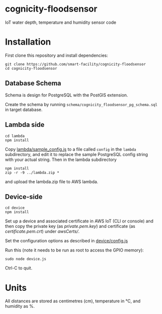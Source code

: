 # cognicity-floodsensor
IoT water depth, temperature and humidity sensor code

# Installation
First clone this repository and install dependencies:
```shell
git clone https://github.com/smart-facility/cognicity-floodsensor
cd cognicity-floodsensor
```

## Database Schema
Schema is design for PostgreSQL with the PostGIS extension.

Create the schema by running `schema/cognicity_floodsensor_pg_schema.sql` in target database.

## Lambda side
```shell
cd lambda
npm install
```
Copy [lambda/sample_config.js](lambda/sample_config.js) to a file called `config` in the `lambda` subdirectory, and edit it to replace the sample PostgreSQL config string with your actual string.
Then in the lambda subdirectory
```shell
npm install
zip -r -9 ../lambda.zip *
```
and upload the lambda.zip file to AWS lambda.

## Device-side
```shell
cd device
npm install
```

Set up a device and associated certificate in AWS IoT (CLI or console) and then copy the private key (as *private.pem.key*) and certificate (as *certificate.pem.crt*) under *awsCerts/*.

Set the configuration options as described in [device/config.js](device/config.js)

Run this (note it needs to be run as root to access the GPIO memory):
```shell
sudo node device.js
```
Ctrl-C to quit.

# Units
All distances are stored as centimetres (cm), temperature in °C, and humidity as %.
